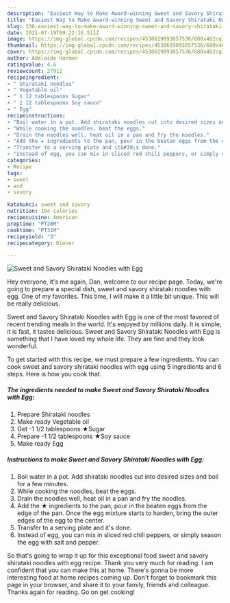 ```yaml
---
description: "Easiest Way to Make Award-winning Sweet and Savory Shirataki Noodles with Egg"
title: "Easiest Way to Make Award-winning Sweet and Savory Shirataki Noodles with Egg"
slug: 336-easiest-way-to-make-award-winning-sweet-and-savory-shirataki-noodles-with-egg
date: 2021-07-19T09:22:16.511Z
image: https://img-global.cpcdn.com/recipes/4538619093057536/680x482cq70/sweet-and-savory-shirataki-noodles-with-egg-recipe-main-photo.jpg
thumbnail: https://img-global.cpcdn.com/recipes/4538619093057536/680x482cq70/sweet-and-savory-shirataki-noodles-with-egg-recipe-main-photo.jpg
cover: https://img-global.cpcdn.com/recipes/4538619093057536/680x482cq70/sweet-and-savory-shirataki-noodles-with-egg-recipe-main-photo.jpg
author: Adelaide Harmon
ratingvalue: 4.6
reviewcount: 27912
recipeingredient:
- " Shirataki noodles"
- " Vegetable oil"
- " 1 12 tablespoons Sugar"
- " 1 12 tablespoons Soy sauce"
- " Egg"
recipeinstructions:
- "Boil water in a pot. Add shirataki noodles cut into desired sizes and boil for a few minutes."
- "While cooking the noodles, beat the eggs."
- "Drain the noodles well, heat oil in a pan and fry the noodles."
- "Add the ★ ingredients to the pan, pour in the beaten eggs from the edge of the pan. Once the egg mixture starts to harden, bring the outer edges of the egg to the center."
- "Transfer to a serving plate and it&#39;s done."
- "Instead of egg, you can mix in sliced red chili peppers, or simply season the egg with salt and pepper."
categories:
- Recipe
tags:
- sweet
- and
- savory

katakunci: sweet and savory 
nutrition: 104 calories
recipecuisine: American
preptime: "PT28M"
cooktime: "PT31M"
recipeyield: "3"
recipecategory: Dinner

---
```



![Sweet and Savory Shirataki Noodles with Egg](https://img-global.cpcdn.com/recipes/4538619093057536/680x482cq70/sweet-and-savory-shirataki-noodles-with-egg-recipe-main-photo.jpg)

Hey everyone, it's me again, Dan, welcome to our recipe page. Today, we're going to prepare a special dish, sweet and savory shirataki noodles with egg. One of my favorites. This time, I will make it a little bit unique. This will be really delicious.

Sweet and Savory Shirataki Noodles with Egg is one of the most favored of recent trending meals in the world. It's enjoyed by millions daily. It is simple, it is fast, it tastes delicious. Sweet and Savory Shirataki Noodles with Egg is something that I have loved my whole life. They are fine and they look wonderful.




To get started with this recipe, we must prepare a few ingredients. You can cook sweet and savory shirataki noodles with egg using 5 ingredients and 6 steps. Here is how you cook that.

<!--inarticleads1-->

##### The ingredients needed to make Sweet and Savory Shirataki Noodles with Egg:

1. Prepare  Shirataki noodles
1. Make ready  Vegetable oil
1. Get  -1 1/2 tablespoons ★Sugar
1. Prepare  -1 1/2 tablespoons ★Soy sauce
1. Make ready  Egg




<!--inarticleads2-->

##### Instructions to make Sweet and Savory Shirataki Noodles with Egg:

1. Boil water in a pot. Add shirataki noodles cut into desired sizes and boil for a few minutes.
1. While cooking the noodles, beat the eggs.
1. Drain the noodles well, heat oil in a pan and fry the noodles.
1. Add the ★ ingredients to the pan, pour in the beaten eggs from the edge of the pan. Once the egg mixture starts to harden, bring the outer edges of the egg to the center.
1. Transfer to a serving plate and it&#39;s done.
1. Instead of egg, you can mix in sliced red chili peppers, or simply season the egg with salt and pepper.




So that's going to wrap it up for this exceptional food sweet and savory shirataki noodles with egg recipe. Thank you very much for reading. I am confident that you can make this at home. There's gonna be more interesting food at home recipes coming up. Don't forget to bookmark this page in your browser, and share it to your family, friends and colleague. Thanks again for reading. Go on get cooking!
